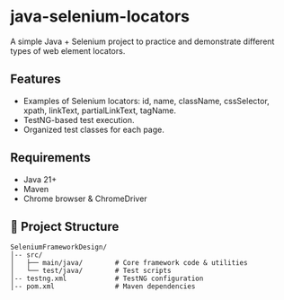 # java-selenium-locators

A simple Java + Selenium project to practice and demonstrate different types of web element locators.

## Features
- Examples of Selenium locators: id, name, className, cssSelector, xpath, linkText, partialLinkText, tagName.
- TestNG-based test execution.
- Organized test classes for each page.

## Requirements
- Java 21+
- Maven
- Chrome browser & ChromeDriver

## 📂 Project Structure
```plaintext
SeleniumFrameworkDesign/
│-- src/
│   ├── main/java/        # Core framework code & utilities
│   └── test/java/        # Test scripts
│-- testng.xml            # TestNG configuration
│-- pom.xml               # Maven dependencies
